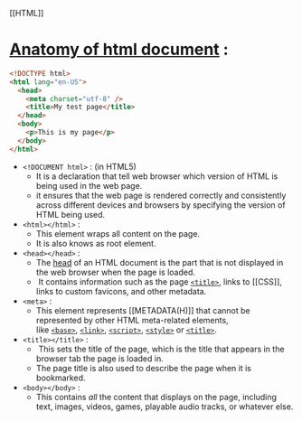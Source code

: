 [[HTML]]

# [Anatomy of html document](https://developer.mozilla.org/en-US/docs/Learn/HTML/Introduction_to_HTML/Getting_started#anatomy_of_an_html_document) :

```html
<!DOCTYPE html>
<html lang="en-US">
  <head>
    <meta charset="utf-8" />
    <title>My test page</title>
  </head>
  <body>
    <p>This is my page</p>
  </body>
</html>
```

- `<!DOCUMENT html>` : (in HTML5)
	- It is a declaration that tell web browser which version of HTML is being used in the web page.
	- it ensures that the web page is rendered correctly and consistently across different devices and browsers by specifying the version of HTML being used.
- `<html></html>` : 
	- This element wraps all content on the page.
	- It is also knows as root element.
- `<head></head>` : 
	- The [head](https://developer.mozilla.org/en-US/docs/Glossary/Head) of an HTML document is the part that is not displayed in the web browser when the page is loaded.
	-  It contains information such as the page [`<title>`](https://developer.mozilla.org/en-US/docs/Web/HTML/Element/title), links to [[CSS]], links to custom favicons, and other metadata.
- `<meta>` :
	- This element represents [[METADATA(H)]] that cannot be represented by other HTML meta-related elements, like [`<base>`](https://developer.mozilla.org/en-US/docs/Web/HTML/Element/base), [`<link>`](https://developer.mozilla.org/en-US/docs/Web/HTML/Element/link), [`<script>`](https://developer.mozilla.org/en-US/docs/Web/HTML/Element/script), [`<style>`](https://developer.mozilla.org/en-US/docs/Web/HTML/Element/style) or [`<title>`](https://developer.mozilla.org/en-US/docs/Web/HTML/Element/title).
- `<title></title>` : 
	-  This sets the title of the page, which is the title that appears in the browser tab the page is loaded in. 
	- The page title is also used to describe the page when it is bookmarked.
- `<body></body>` :
	- This contains _all_ the content that displays on the page, including text, images, videos, games, playable audio tracks, or whatever else.